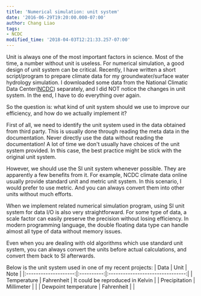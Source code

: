 ```yaml
---
title: 'Numerical simulation: unit system'
date: '2016-06-29T19:20:00.000-07:00'
author: Chang Liao
tags:
- NCDC
modified_time: '2018-04-03T12:21:33.257-07:00'
---
```


Unit is always one of the most important factors in science. Most of the time, 
a number without unit is useless. 
For numerical simulation, a good design of unit system can be critical. 
Recently, I have written a short script/program to prepare climate data for my 
groundwater/surface water hydrology simulation. I downloaded some data from 
the National Climatic Data Center([NCDC](http://www.ncdc.noaa.gov/)) 
separately, and I did NOT notice the changes in unit system. In the end, I 
have to do everything over again. 

So the question is: what kind of unit system should we use to improve our 
efficiency, and how do we actually implement it? 

First of all, we need to identify the unit system used in the data obtained 
from third party. This is usually done through reading the meta data in the 
documentation. Never directly use the data without reading the documentation! 
A lot of time we don't usually have choices of the unit system provided. In 
this case, the best practice might be stick with the original unit system. 

However,  we should use the SI unit system whenever possible. They are 
apparently a few benefits from it. For example, NCDC climate data online 
usually provide standard unit and metric unit system. In this scenario, I 
would prefer to use metric. And you can always convert them into other units 
without much efforts. 

When we implement related numerical simulation program, using SI unit system 
for data I/O is also very straightforward. For some type of data, a scale 
factor can easily preserve the precision without losing efficiency. In modern 
programming language, the double floating data type can handle almost all type 
of data without memory issues. 

Even when you are dealing with old algorithms which use standard unit system, 
you can always convert the units before actual calculations, and convert them 
back to SI afterwards. 

Below is the unit system used in one of my recent projects: 
|         Data         |    Unit    |               Note               |
|:--------------------:|:----------:|:--------------------------------:|
| Temperature          | Fahrenheit | It could be reproduced in Kelvin |
| Precipitation        | Millimeter |                                  |
| Dewpoint temperature | Fahrenheit |                                  |